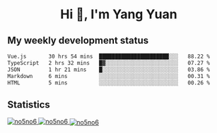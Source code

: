 <h1 align="center">Hi 👋, I'm Yang Yuan</h1>


## My weekly development status
<!--START_SECTION:waka-->

```txt
Vue.js       30 hrs 54 mins  ██████████████████████░░░   88.22 %
TypeScript   2 hrs 32 mins   █▓░░░░░░░░░░░░░░░░░░░░░░░   07.27 %
JSON         1 hr 21 mins    █░░░░░░░░░░░░░░░░░░░░░░░░   03.86 %
Markdown     6 mins          ░░░░░░░░░░░░░░░░░░░░░░░░░   00.31 %
HTML         5 mins          ░░░░░░░░░░░░░░░░░░░░░░░░░   00.26 %
```

<!--END_SECTION:waka-->

## Statistics
<a href="https://github.com/anuraghazra/github-readme-stats">
  <img src="https://github-readme-stats.vercel.app/api/top-langs/?username=no5no6&theme=dracula" alt="no5no6">
</a>
<a href="https://github.com/anuraghazra/github-readme-stats">
  <img src="https://github-readme-stats.vercel.app/api?username=no5no6&show_icons=true&theme=dracula&line_height=40" alt="no5no6">
</a>
<a href="https://github.com/anuraghazra/github-readme-stats">
  <img align="center" src="https://github-readme-streak-stats.herokuapp.com/?user=no5no6&theme=dracula" alt="no5no6" />
</a>